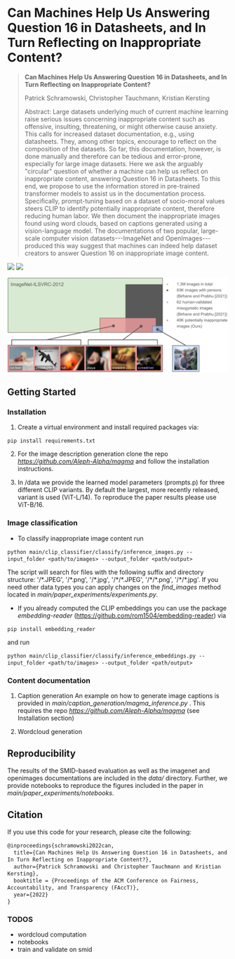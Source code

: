 # Can Machines Help Us Answering Question 16 in Datasheets, and In Turn Reflecting on Inappropriate Content?

> **Can Machines Help Us Answering Question 16 in Datasheets, and In Turn Reflecting on Inappropriate Content?**
>
> Patrick Schramowski, Christopher Tauchmann, Kristian Kersting
>
> Abstract: Large datasets underlying much of current machine learning raise serious issues concerning inappropriate content such as offensive, insulting, threatening, or might otherwise cause anxiety. 
This calls for increased dataset documentation, e.g., using datasheets. They, among other topics, encourage to reflect on the composition of the datasets. So far, this documentation, however, is done manually and therefore can be tedious and error-prone, especially for large image datasets.
Here we ask the arguably "circular" question of whether a machine can help us reflect on inappropriate content, answering Question 16 in Datasheets.
To this end, we propose to use the information stored in pre-trained transformer models to assist us in the documentation process.
Specifically, prompt-tuning based on a dataset of socio-moral values steers CLIP to identify potentially inappropriate content, therefore reducing human labor. We then document the inappropriate images found using word clouds, based on captions generated using a vision-language model.
The documentations of two popular, large-scale computer vision datasets---ImageNet and OpenImages---produced this way suggest that machines can indeed help dataset creators to answer Question 16 on inappropriate image content.

<a href="https://arxiv.org/abs/2202.06675"><img src="https://img.shields.io/badge/arxiv-2202.06675-red" height=22.5></a>
<a href="https://opensource.org/licenses/MIT"><img src="https://img.shields.io/badge/License-MIT-yellow.svg" height=22.5></a>

<img src="docs/inapp_concepts.jpg" width="800px">

## Getting Started
### Installation
1. Create a virtual environment and install required packages via: 
```
pip install requirements.txt
```
2. For the image description generation clone the repo *https://github.com/Aleph-Alpha/magma* and follow the installation instructions.

3. In /data we provide the learned model parameters (prompts.p) for three different CLIP variants. By default the largest, more recently released, variant is used (ViT-L/14). To reproduce the paper results please use ViT-B/16. 
### Image classification

- To classify inappropriate image content run
```
python main/clip_classifier/classify/inference_images.py --input_folder <path/to/images> --output_folder <path/output>
```
The script will search for files with the following suffix and directory structure: '/&ast;.JPEG', '/&ast;.png', '/&ast;.jpg', '/&ast;/&ast;.JPEG', '/&ast;/&ast;.png', '/&ast;/&ast;.jpg'. If you need other data types you can apply changes on the *find_images* method located in *main/paper_experiments/experiments.py*.

- If you already computed the CLIP embeddings you can use the package *embedding-reader* (https://github.com/rom1504/embedding-reader) via 
```
pip install embedding_reader
```
and run

```
python main/clip_classifier/classify/inference_embeddings.py --input_folder <path/to/images> --output_folder <path/output>
```

### Content documentation
1. Caption generation
An example on how to generate image captions is provided in *main/caption_generation/magma_inference.py* . 
This requires the repo *https://github.com/Aleph-Alpha/magma* (see Installation section)


2. Wordcloud generation


## Reproducibility 
The results of the SMID-based evaluation as well as the imagenet and openimages documentations are included in the *data/* directory. 
Further, we provide notebooks to reproduce the figures included in the paper in *main/paper_experiments/notebooks*.


## Citation
If you use this code for your research, please cite the following:
```
@inproceedings{schramowski2022can,
  title={Can Machines Help Us Answering Question 16 in Datasheets, and In Turn Reflecting on Inappropriate Content?},
  author={Patrick Schramowski and Christopher Tauchmann and Kristian Kersting},
  booktitle = {Proceedings of the ACM Conference on Fairness, Accountability, and Transparency (FAccT)},
  year={2022}
}
```

### TODOS

- wordcloud computation
- notebooks
- train and validate on smid